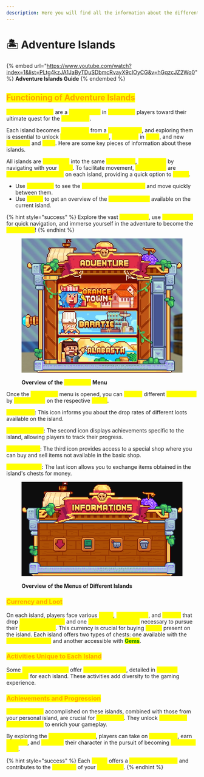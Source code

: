 ```yaml
---
description: Here you will find all the information about the different adventure islands.
---
```


# 🏝️ Adventure Islands

{% embed url="https://www.youtube.com/watch?index=1&list=PLtg4kzJA1JaByTDuSDbmcRvayX9cIOyCG&v=hGqzcJZ2Wq0" %}
**Adventure Islands Guide**
{% endembed %}

## <mark style="color:orange;">Functioning of Adventure Islands</mark>

<mark style="color:yellow;">**Adventure Islands**</mark> are a <mark style="color:yellow;">**key element**</mark> in <mark style="color:yellow;">**advancing**</mark> players toward their ultimate quest for the <mark style="color:yellow;">**Pirate King**</mark>.

Each island becomes <mark style="color:yellow;">**accessible**</mark> from a <mark style="color:yellow;">**specific rank**</mark>, and exploring them is essential to unlock <mark style="color:yellow;">**new achievements**</mark>, <mark style="color:yellow;">**new items**</mark> in <mark style="color:yellow;">**`/shop`**</mark>, and new <mark style="color:yellow;">**weapons**</mark> and <mark style="color:yellow;">**tools**</mark>. Here are some key pieces of information about these islands.&#x20;

All islands are <mark style="color:yellow;">**integrated**</mark> into the same <mark style="color:yellow;">**open world**</mark>, <mark style="color:yellow;">**accessible**</mark> by navigating with your <mark style="color:yellow;">**ships**</mark>. To facilitate movement, <mark style="color:yellow;">**poneglyphs**</mark> are <mark style="color:yellow;">**available for purchase**</mark> on each island, providing a quick option to <mark style="color:yellow;">**return**</mark>.&#x20;

* Use <mark style="color:yellow;">**`/adventure`**</mark> to see the <mark style="color:yellow;">**list of accessible islands**</mark> and move quickly between them.&#x20;
* Use <mark style="color:yellow;">**`/quest`**</mark> to get an overview of the <mark style="color:yellow;">**different quests**</mark> available on the current island.&#x20;

{% hint style="success" %}
Explore the vast <mark style="color:yellow;">**open world**</mark>, use <mark style="color:yellow;">**poneglyphs**</mark> for quick navigation, and immerse yourself in the adventure to become the <mark style="color:yellow;">**Pirate King**</mark>!
{% endhint %}

<figure><img src="../../.gitbook/assets/adventure.jpg" alt=""><figcaption><p><strong>Overview of the </strong><mark style="color:yellow;"><strong><code>/adventure</code></strong></mark><strong> Menu</strong></p></figcaption></figure>

Once the <mark style="color:yellow;">**`/adventure`**</mark> menu is opened, you can <mark style="color:yellow;">**access**</mark> different <mark style="color:yellow;">**information**</mark> by <mark style="color:yellow;">**left-clicking**</mark> on the respective <mark style="color:yellow;">**island**</mark>.&#x20;

<mark style="color:yellow;">**Drop Rates**</mark>: This icon informs you about the drop rates of different loots available on the island.&#x20;

<mark style="color:yellow;">**Achievements**</mark>: The second icon displays achievements specific to the island, allowing players to track their progress.&#x20;

<mark style="color:yellow;">**Special Shop**</mark>: The third icon provides access to a special shop where you can buy and sell items not available in the basic shop.&#x20;

<mark style="color:yellow;">**Item Recycler**</mark>: The last icon allows you to exchange items obtained in the island's chests for money.

<figure><img src="../../.gitbook/assets/image (23).png" alt=""><figcaption><p><strong>Overview of the Menus of Different Islands</strong></p></figcaption></figure>

### <mark style="color:orange;">Currency and Loot</mark>

On each island, players face various <mark style="color:yellow;">**mobs**</mark>, <mark style="color:yellow;">**mini-bosses**</mark>, and <mark style="color:yellow;">**bosses**</mark> that drop <mark style="color:yellow;">**specific currency**</mark> and one <mark style="color:yellow;">**island-specific item**</mark> necessary to pursue their <mark style="color:yellow;">**achievements**</mark>. This currency is crucial for buying <mark style="color:yellow;">**crates**</mark> present on the island. Each island offers two types of chests: one available with the <mark style="color:yellow;">**island's currency**</mark> and another accessible with <mark style="color:green;">**Gems**</mark>.

### <mark style="color:orange;">Activities Unique to Each Island</mark>

Some <mark style="color:yellow;">**adventure islands**</mark> offer <mark style="color:yellow;">**unique activities**</mark>, detailed in <mark style="color:yellow;">**specific sections**</mark> for each island. These activities add diversity to the gaming experience.

### <mark style="color:orange;">Achievements and Progression</mark>

<mark style="color:yellow;">**Achievements**</mark> accomplished on these islands, combined with those from your personal island, are crucial for <mark style="color:yellow;">**ranking up**</mark>. They unlock <mark style="color:yellow;">**significant improvements**</mark> to enrich your gameplay.

By exploring the <mark style="color:yellow;">**Adventure Islands**</mark>, players can take on <mark style="color:yellow;">**challenges**</mark>, earn <mark style="color:yellow;">**rewards**</mark>, and <mark style="color:yellow;">**enhance**</mark> their character in the pursuit of becoming <mark style="color:yellow;">**the Pirate King**</mark>.&#x20;

{% hint style="success" %}
Each <mark style="color:yellow;">**island**</mark> offers a <mark style="color:yellow;">**unique experience**</mark> and contributes to the <mark style="color:yellow;">**evolution**</mark> of your <mark style="color:yellow;">**adventure**</mark>.
{% endhint %}

